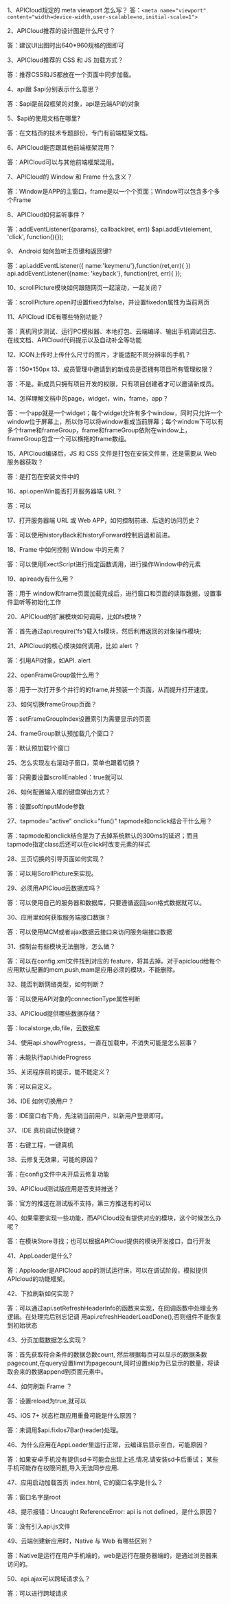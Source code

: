 1、APICloud规定的 meta viewport 怎么写？
答：`<meta name="viewport" content="width=device-width,user-scalable=no,initial-scale=1">`

2、APICloud推荐的设计图是什么尺寸？

答：建议UI出图时出640*960规格的图即可

3、APICloud推荐的 CSS 和 JS 加载方式？

答：推荐CSS和JS都放在一个页面中同步加载。

4、api跟 $api分别表示什么意思？

答：$api是前段框架的对象，api是云端API的对象

5、$api的使用文档在哪里?

答：在文档页的技术专题部份，专门有前端框架文档。

6、APICloud能否跟其他前端框架混用？

答：APICloud可以与其他前端框架混用。

7、APICloud的 Window 和 Frame 什么含义？

答：Window是APP的主窗口，frame是以一个个页面；Window可以包含多个多个Frame

8、APICloud如何监听事件？

答：addEventListener({params}, callback(ret, err))
$api.addEvt(element, 'click', function(){});

9、 Android 如何监听主页键和返回键?

答：api.addEventListener({ name:'keymenu'},function(ret,err){   })
api.addEventListener({name: 'keyback'}, function(ret, err){ });

10、scrollPicture模块如何跟随网页一起滚动，一起关闭？

答：scrollPicture.open时设置fixed为false，并设置fixedon属性为当前网页

11、APICloud IDE有哪些特别功能？

答：真机同步测试、运行PC模拟器、本地打包、云端编译、输出手机调试日志、在线文档、APICloud代码提示以及自动补全等功能

12、ICON上传时上传什么尺寸的图片，才能适配不同分辨率的手机？

答：150*150px
13、成员管理中邀请到的新成员是否拥有项目所有管理权限？

答：不是。新成员只拥有项目开发的权限，只有项目创建者才可以邀请新成员。

14、怎样理解文档中的page，widget，win，frame，app？

答：一个app就是一个widget；每个widget允许有多个window，同时只允许一个window位于屏幕上，所以你可以将window看成当前屏幕；每个window下可以有多个frame和frameGroup，frame和frameGroup依附在window上，frameGroup包含一个可以横拖的frame数组。

15、APICloud编译后，JS 和 CSS 文件是打包在安装文件里，还是需要从 Web 服务器获取？

答：是打包在安装文件中的

16、api.openWin能否打开服务器端 URL？

答：可以

17、打开服务器端 URL 或 Web APP，如何控制前进、后退的访问历史？

答：可以使用historyBack和historyForward控制后退和前进。

18、Frame 中如何控制 Window 中的元素？

答：可以使用ExectScript进行指定函数调用，进行操作Window中的元素

19、apiready有什么用？

答：用于 window和frame页面加载完成后，进行窗口和页面的读取数据，设置事件监听等初始化工作

20、APICloud的扩展模块如何调用，比如fs模块？

答：首先通过api.require(‘fs’)载入fs模块，然后利用返回的对象操作模块;

21、APICloud的核心模块如何调用，比如 alert ？

答：引用API对象，如API. alert

22、openFrameGroup做什么用？

答：用于一次打开多个并行的的frame,并预装一个页面，从而提升打开速度。

23、如何切换frameGroup页面？

答：setFrameGroupIndex设置索引为需要显示的页面

24、frameGroup默认预加载几个窗口？

答：默认预加载1个窗口

25、怎么实现左右滚动子窗口，菜单也跟着切换？

答：只需要设置scrollEnabled：true就可以

26、如何配置输入框的键盘弹出方式？

答：设置softInputMode参数

27、tapmode="active" onclick="fun()" tapmode和onclick结合干什么用？

答：tapmode和onclick结合是为了去掉系统默认的300ms的延迟；而且tapmode指定class后还可以在click时改变元素的样式

28、三页切换的引导页面如何实现？

答：可以用ScrollPicture来实现。

29、必须用APICloud云数据库吗？

答：可以使用自己的服务器和数据库，只要遵循返回json格式数据就可以。

30、应用里如何获取服务端接口数据？

答：可以使用MCM或者ajax数据云接口来访问服务端接口数据

31、控制台有些模块无法删除，怎么做？

答：可以在config.xml文件找到对应的 feature，将其去掉。对于apicloud给每个应用默认配置的mcm,push,mam是应用必须的模块，不能删除。

32、能否判断网络类型，如何判断？

答：可以使用API对象的connectionType属性判断

33、APICloud提供哪些数据存储？

答：localstorge,db,file，云数据库

34、使用api.showProgress，一直在加载中，不消失可能是怎么回事？

答：未能执行api.hideProgress

35、关闭程序前的提示，能不能定义？

答：可以自定义。

36、IDE 如何切换用户？

答：IDE窗口右下角，先注销当前用户，以新用户登录即可。

37、 IDE 真机调试快捷键？

答：右键工程，一键真机

38、云修复无效果，可能的原因？

答：在config文件中未开启云修复功能

39、APICloud测试版应用是否支持推送？

答：官方的推送在测试版不支持，第三方推送有的可以

40、如果需要实现一些功能，而APICloud没有提供对应的模块，这个时候怎么办呢？

答：在模块Store寻找；也可以根据APICloud提供的模块开发接口，自行开发

41、AppLoader是什么?

答：Apploader是APICloud  app的测试运行床，可以在调试阶段，模拟提供APIcloud的功能框架。

42、下拉刷新如何实现？

答：可以通过api.setRefreshHeaderInfo的函数来实现，在回调函数中处理业务逻辑。在处理完后别忘记调
用api.refreshHeaderLoadDone(),否则组件不能恢复到初始状态

43、分页加载数据怎么实现？

答：首先获取符合条件的数据总数count, 然后根据每页可以显示的数据条数pagecount,在query设置limit为pagecount,同时设置skip为已显示的数量，将读取会来的数据append到页面元素中。

44、如何刷新 Frame ？

答：设置reload为true,就可以

45、iOS 7+ 状态栏跟应用重叠可能是什么原因？

答：未调用$api.fixIos7Bar(header)处理。

46、为什么应用在AppLoader里运行正常，云编译后显示空白，可能原因？

答：如果安卓手机没有提供sd卡可能会出现上述,情况.请安装sd卡后重试；
某些手机可能存在权限问题,导入无法同步应用.

47、应用启动加载首页 index.html, 它的窗口名字是什么？

答：窗口名字是root

48、提示报错：Uncaught ReferenceError: api is not defined，是什么原因？

答：没有引入api.js文件

49、云端创建新应用时，Native 与 Web 有哪些区别？

答：Native是运行在用户手机端的，web是运行在服务器端的，是通过浏览器来访问的。

50、api.ajax可以跨域请求么？

答：可以进行跨域请求